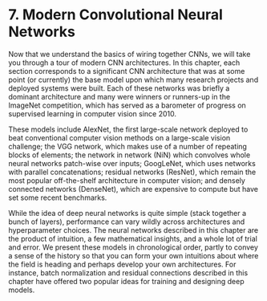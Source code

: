 # 7. Modern Convolutional Neural Networks
Now that we understand the basics of wiring together CNNs, we will take you through a tour of modern CNN architectures. In this chapter, each section corresponds to a significant CNN architecture that was at some point (or currently) the base model upon which many research projects and deployed systems were built. Each of these networks was briefly a dominant architecture and many were winners or runners-up in the ImageNet competition, which has served as a barometer of progress on supervised learning in computer vision since 2010.

These models include AlexNet, the first large-scale network deployed to beat conventional computer vision methods on a large-scale vision challenge; the VGG network, which makes use of a number of repeating blocks of elements; the network in network (NiN) which convolves whole neural networks patch-wise over inputs; GoogLeNet, which uses networks with parallel concatenations; residual networks (ResNet), which remain the most popular off-the-shelf architecture in computer vision; and densely connected networks (DenseNet), which are expensive to compute but have set some recent benchmarks.

While the idea of deep neural networks is quite simple (stack together a bunch of layers), performance can vary wildly across architectures and hyperparameter choices. The neural networks described in this chapter are the product of intuition, a few mathematical insights, and a whole lot of trial and error. We present these models in chronological order, partly to convey a sense of the history so that you can form your own intuitions about where the field is heading and perhaps develop your own architectures. For instance, batch normalization and residual connections described in this chapter have offered two popular ideas for training and designing deep models.

